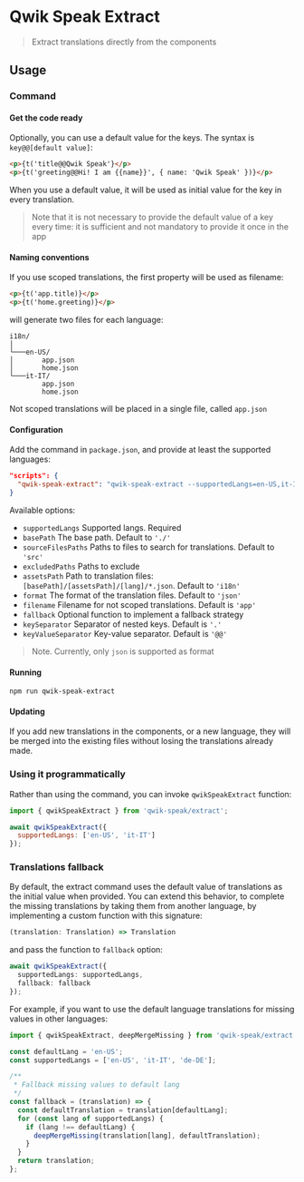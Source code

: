# Qwik Speak Extract

> Extract translations directly from the components

## Usage
### Command
#### Get the code ready
Optionally, you can use a default value for the keys. The syntax is `key@@[default value]`:
```html
<p>{t('title@@Qwik Speak'}</p>
<p>{t('greeting@@Hi! I am {{name}}', { name: 'Qwik Speak' })}</p>

```
When you use a default value, it will be used as initial value for the key in every translation.

> Note that it is not necessary to provide the default value of a key every time: it is sufficient and not mandatory to provide it once in the app

#### Naming conventions
If you use scoped translations, the first property will be used as filename:
```html
<p>{t('app.title)}</p>
<p>{t('home.greeting)}</p>
```
will generate two files for each language:
```
i18n/
│   
└───en-US/
│       app.json
│       home.json
└───it-IT/
        app.json
        home.json
```
Not scoped translations will be placed in a single file, called `app.json`

#### Configuration
Add the command in `package.json`, and provide at least the supported languages:
```json
"scripts": {
  "qwik-speak-extract": "qwik-speak-extract --supportedLangs=en-US,it-IT --assetsPath=i18n"
}
```
Available options:
- `supportedLangs` Supported langs. Required
- `basePath` The base path. Default to `'./'`
- `sourceFilesPaths` Paths to files to search for translations. Default to `'src'`
- `excludedPaths` Paths to exclude
- `assetsPath` Path to translation files: `[basePath]/[assetsPath]/[lang]/*.json`. Default to `'i18n'`
- `format` The format of the translation files. Default to `'json'`
- `filename` Filename for not scoped translations. Default is `'app'`
- `fallback` Optional function to implement a fallback strategy
- `keySeparator` Separator of nested keys. Default is `'.'`
- `keyValueSeparator` Key-value separator. Default is `'@@'`

> Note. Currently, only `json` is supported as format

#### Running
```shell
npm run qwik-speak-extract
```

#### Updating
If you add new translations in the components, or a new language, they will be merged into the existing files without losing the translations already made.

### Using it programmatically
Rather than using the command, you can invoke `qwikSpeakExtract` function:
```javascript
import { qwikSpeakExtract } from 'qwik-speak/extract';

await qwikSpeakExtract({
  supportedLangs: ['en-US', 'it-IT']
});
```

### Translations fallback
By default, the extract command uses the default value of translations as the initial value when provided.
You can extend this behavior, to complete the missing translations by taking them from another language, by implementing a custom function with this signature:

```typescript
(translation: Translation) => Translation
```
and pass the function to `fallback` option:

```typescript
await qwikSpeakExtract({
  supportedLangs: supportedLangs,
  fallback: fallback
});
```
For example, if you want to use the default language translations for missing values in other languages:
```typescript
import { qwikSpeakExtract, deepMergeMissing } from 'qwik-speak/extract';

const defaultLang = 'en-US';
const supportedLangs = ['en-US', 'it-IT', 'de-DE'];

/**
 * Fallback missing values to default lang
 */
const fallback = (translation) => {
  const defaultTranslation = translation[defaultLang];
  for (const lang of supportedLangs) {
    if (lang !== defaultLang) {
      deepMergeMissing(translation[lang], defaultTranslation);
    }
  }
  return translation;
};
```
